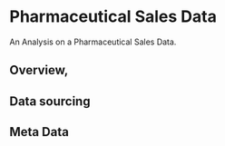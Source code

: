 # Pharmaceutical Sales Data
An Analysis on a Pharmaceutical Sales Data.

## Overview,

## Data sourcing

## Meta Data

